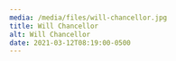 ```yaml
---
media: /media/files/will-chancellor.jpg
title: Will Chancellor
alt: Will Chancellor
date: 2021-03-12T08:19:00-0500
---
```

